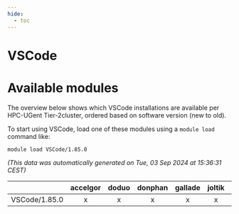 ```yaml
---
hide:
  - toc
---
```


VSCode
======

# Available modules


The overview below shows which VSCode installations are available per HPC-UGent Tier-2cluster, ordered based on software version (new to old).

To start using VSCode, load one of these modules using a `module load` command like:

```shell
module load VSCode/1.85.0
```

*(This data was automatically generated on Tue, 03 Sep 2024 at 15:36:31 CEST)*  

| |accelgor|doduo|donphan|gallade|joltik|shinx|skitty|
| :---: | :---: | :---: | :---: | :---: | :---: | :---: | :---: |
|VSCode/1.85.0|x|x|x|x|x|-|x|
